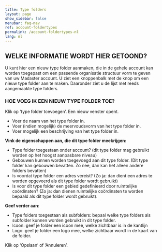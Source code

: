 ```yaml
---
title: Type folders
layout: page
show_sidebar: false
menubar: faq-nav
ref: account-foldertypes
permalink: /account-foldertypes-nl
lang: nl
---
```


## WELKE INFORMATIE WORDT HIER GETOOND?
U kunt hier een nieuw type folder aanmaken, die in de gehele account kan worden toegepast om een passende organisatie structuur vorm te geven van uw Madaster account. U ziet een knoppenbalk met de knop om een nieuw type folder aan te maken. Daaronder ziet u de lijst met reeds aangemaakte type folders.


### HOE VOEG IK EEN NIEUW TYPE FOLDER TOE?
Klik op ‘type folder toevoegen’. Een nieuw venster opent.

- Voer de naam van het type folder in.
- Voer (indien mogelijk) de meervoudsvorm van het type folder in.
- Voer mogelijk een beschrijving van het type folder in.

**Vink de eigenschappen aan, die dit type folder meekrijgen:**
- Type folder toegestaan onder account? (dit type folder mag gebruikt worden op het hoogst aanpasbare niveau)
- Gebouwen kunnen worden toegevoegd  aan dit type folder. (Dit type folder kan gebouwen bevatten. Zo nee, dan kan het alleen andere folders bevatten)
- Is voordat type folder een adres vereist? (Zo ja: dan dient een adres te worden opgevoerd als dit type folder wordt gebruikt)
- Is voor dit type folder een gebied gedefinieerd door ruimtelijke coördinaten? (Zo ja: dan dienen ruimtelijke coördinaten te worden bepaald als dit type folder wordt gebruikt).

**Geef verder aan:**
- Type folders toegestaan als subfolders: bepaal welke type folders als subfolder kunnen worden gebruikt in dit type folder.
- Icoon: geef je folder een icoon mee, welke zichtbaar is in de kantlijn
- Logo: geef je folder een logo mee, welke zichtbaar wordt in de kaart van de folder.

Klik op ‘Opslaan’ of ‘Annuleren’.
